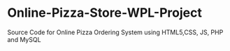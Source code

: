 # Online-Pizza-Store-WPL-Project
Source Code for Online Pizza Ordering System using HTML5,CSS, JS, PHP and MySQL
